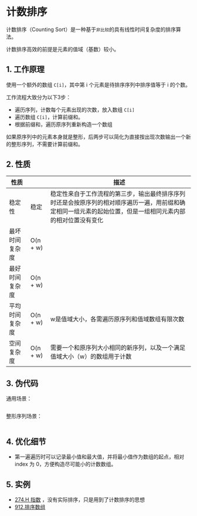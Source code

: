 # 计数排序
计数排序（Counting Sort）是一种基于`非比较`的具有线性时间复杂度的排序算法。

计数排序高效的前提是元素的值域（基数）较小。

## 1. 工作原理
使用一个额外的数组 `C[i]`，其中第 i 个元素是待排序序列中排序值等于 i 的个数。

工作流程大致分为以下3步：
* 遍历序列，计数每个元素出现的次数，放入数组 `C[i]`
* 遍历数组 `C[i]`，计算前缀和。
* 根据前缀和，遍历原序列重新构造一个数组

如果原序列中的元素本身就是整形，后两步可以简化为直接按出现次数输出一个新的整形序列，不需要计算前缀和。

## 2. 性质
|性质||描述|
|---|---|---|
|稳定性|稳定|稳定性来自于工作流程的第三步，输出最终排序序列时还是会按原序列的相对顺序遍历一遍，用前缀和确定相同一组元素的起始位置，但是一组相同元素内部的相对位置没有变化|
|最坏时间复杂度|O(n + w)||
|最好时间复杂度|O(n + w)||
|平均时间复杂度|O(n + w)|w是值域大小，各需遍历原序列和值域数组有限次数|
|空间复杂度|O(n + w)|需要一个和原序列大小相同的新序列，以及一个满足值域大小（w）的数组用于计数|

## 3. 伪代码
通用场景：
```
```

整形序列场景：
```
```

## 4. 优化细节
* 第一遍遍历时可以记录最小值和最大值，并将最小值作为数组的起点，相对 index 为 0，方便构造尽可能小的计数数组。

## 5. 实例
* [274.H 指数](https://leetcode-cn.com/problems/h-index/) ，没有实际排序，只是用到了计数排序的思想
* [912.排序数组](https://leetcode-cn.com/problems/sort-an-array/)
